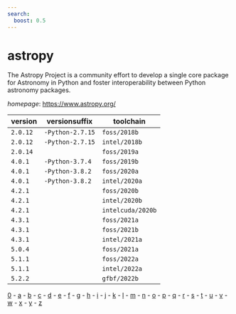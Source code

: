 ```yaml
---
search:
  boost: 0.5
---
```

# astropy

The Astropy Project is a community effort to develop  a single core package for Astronomy in Python and foster interoperability  between Python astronomy packages.

*homepage*: <https://www.astropy.org/>

version | versionsuffix | toolchain
--------|---------------|----------
``2.0.12`` | ``-Python-2.7.15`` | ``foss/2018b``
``2.0.12`` | ``-Python-2.7.15`` | ``intel/2018b``
``2.0.14`` |  | ``foss/2019a``
``4.0.1`` | ``-Python-3.7.4`` | ``foss/2019b``
``4.0.1`` | ``-Python-3.8.2`` | ``foss/2020a``
``4.0.1`` | ``-Python-3.8.2`` | ``intel/2020a``
``4.2.1`` |  | ``foss/2020b``
``4.2.1`` |  | ``intel/2020b``
``4.2.1`` |  | ``intelcuda/2020b``
``4.3.1`` |  | ``foss/2021a``
``4.3.1`` |  | ``foss/2021b``
``4.3.1`` |  | ``intel/2021a``
``5.0.4`` |  | ``foss/2021a``
``5.1.1`` |  | ``foss/2022a``
``5.1.1`` |  | ``intel/2022a``
``5.2.2`` |  | ``gfbf/2022b``

[0](../0/index.md) - [a](../a/index.md) - [b](../b/index.md) - [c](../c/index.md) - [d](../d/index.md) - [e](../e/index.md) - [f](../f/index.md) - [g](../g/index.md) - [h](../h/index.md) - [i](../i/index.md) - [j](../j/index.md) - [k](../k/index.md) - [l](../l/index.md) - [m](../m/index.md) - [n](../n/index.md) - [o](../o/index.md) - [p](../p/index.md) - [q](../q/index.md) - [r](../r/index.md) - [s](../s/index.md) - [t](../t/index.md) - [u](../u/index.md) - [v](../v/index.md) - [w](../w/index.md) - [x](../x/index.md) - [y](../y/index.md) - [z](../z/index.md)

